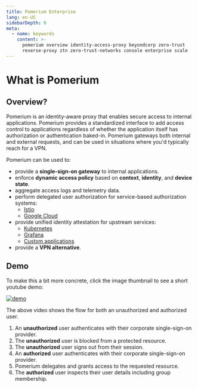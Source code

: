 ```yaml
---
title: Pomerium Enterprise
lang: en-US
sidebarDepth: 0
meta:
  - name: keywords
    content: >-
      pomerium overview identity-access-proxy beyondcorp zero-trust
      reverse-proxy ztn zero-trust-networks console enterprise scale
---
```


# What is Pomerium

## Overview?

Pomerium is an identity-aware proxy that enables secure access to internal applications. Pomerium provides a standardized interface to add access control to applications regardless of whether the application itself has authorization or authentication baked-in. Pomerium gateways both internal and external requests, and can be used in situations where you'd typically reach for a VPN.

Pomerium can be used to:

- provide a **single-sign-on gateway** to internal applications.
- enforce **dynamic access policy** based on **context**, **identity**, and **device state**.
- aggregate access logs and telemetry data.
- perform delegated user authorization for service-based authorization systems:
  - [Istio](/guides/istio.md)
  - [Google Cloud](/guides/cloud-run.md)
- provide unified identity attestation for upstream services:
  - [Kubernetes](/guides/kubernetes.md)
  - [Grafana](/guides/istio.md#pomerium-configuration)
  - [Custom applications](/docs/topics/getting-users-identity.md)
- provide a **VPN alternative**.

## Demo

To make this a bit more concrete, click the image thumbnail to see a short youtube demo:

[![demo](https://img.youtube.com/vi/ddmrkvBSO60/0.jpg)](https://www.youtube.com/watch?v=ddmrkvBSO60 "Pomerium demo")

The above video shows the flow for both an unauthorized and authorized user.

1. An **unauthorized** user authenticates with their corporate single-sign-on provider.
2. The **unauthorized** user is blocked from a protected resource.
3. The **unauthorized** user signs out from their session.
4. An **authorized** user authenticates with their corporate single-sign-on provider.
5. Pomerium delegates and grants access to the requested resource.
6. The **authorized** user inspects their user details including group membership.
